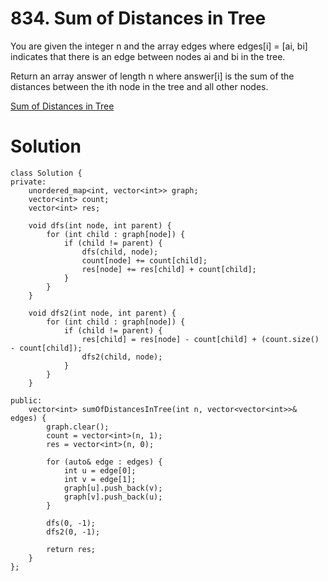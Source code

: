 # 834. Sum of Distances in Tree

You are given the integer n and the array edges where edges[i] = [ai, bi] indicates that there is an edge between nodes ai and bi in the tree.

Return an array answer of length n where answer[i] is the sum of the distances between the ith node in the tree and all other nodes.

[Sum of Distances in Tree](https://leetcode.com/problems/sum-of-distances-in-tree/)

# Solution

```
class Solution {
private:
    unordered_map<int, vector<int>> graph;
    vector<int> count;
    vector<int> res;

    void dfs(int node, int parent) {
        for (int child : graph[node]) {
            if (child != parent) {
                dfs(child, node);
                count[node] += count[child];
                res[node] += res[child] + count[child];
            }
        }
    }

    void dfs2(int node, int parent) {
        for (int child : graph[node]) {
            if (child != parent) {
                res[child] = res[node] - count[child] + (count.size() - count[child]);
                dfs2(child, node);
            }
        }
    }

public:
    vector<int> sumOfDistancesInTree(int n, vector<vector<int>>& edges) {
        graph.clear();
        count = vector<int>(n, 1);
        res = vector<int>(n, 0);

        for (auto& edge : edges) {
            int u = edge[0];
            int v = edge[1];
            graph[u].push_back(v);
            graph[v].push_back(u);
        }

        dfs(0, -1);
        dfs2(0, -1);

        return res;
    }
};
```